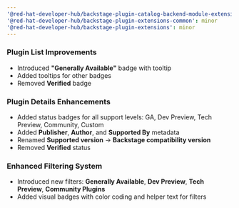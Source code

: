 ```yaml
---
'@red-hat-developer-hub/backstage-plugin-catalog-backend-module-extensions': minor
'@red-hat-developer-hub/backstage-plugin-extensions-common': minor
'@red-hat-developer-hub/backstage-plugin-extensions': minor
---
```


### Plugin List Improvements

- Introduced **"Generally Available"** badge with tooltip
- Added tooltips for other badges
- Removed **Verified** badge

### Plugin Details Enhancements

- Added status badges for all support levels: GA, Dev Preview, Tech Preview, Community, Custom
- Added **Publisher**, **Author**, and **Supported By** metadata
- Renamed **Supported version** → **Backstage compatibility version**
- Removed **Verified** status

### Enhanced Filtering System

- Introduced new filters: **Generally Available**, **Dev Preview**, **Tech Preview**, **Community Plugins**
- Added visual badges with color coding and helper text for filters
